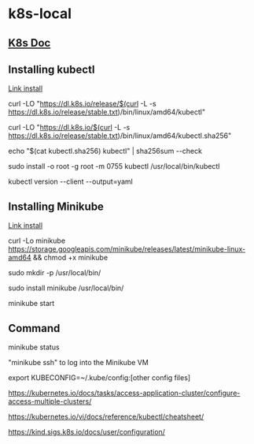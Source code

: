 # k8s-local

## [K8s Doc](https://docs.google.com/document/d/1aKzFYgPrg7sap1bfFslLkKp63T4SZwxqDsHJqZFHusg/)

## Installing kubectl

[Link install](https://kubernetes.io/docs/tasks/tools/install-kubectl-linux/)

curl -LO "https://dl.k8s.io/release/$(curl -L -s https://dl.k8s.io/release/stable.txt)/bin/linux/amd64/kubectl" <br/>

curl -LO "https://dl.k8s.io/$(curl -L -s https://dl.k8s.io/release/stable.txt)/bin/linux/amd64/kubectl.sha256" <br/>

echo "$(cat kubectl.sha256)  kubectl" | sha256sum --check <br/>

sudo install -o root -g root -m 0755 kubectl /usr/local/bin/kubectl <br/>

kubectl version --client --output=yaml <br/>


## Installing Minikube

[Link install](https://kubernetes.io/vi/docs/tasks/tools/install-minikube)

curl -Lo minikube https://storage.googleapis.com/minikube/releases/latest/minikube-linux-amd64 && chmod +x minikube <br/>

sudo mkdir -p /usr/local/bin/ <br/>

sudo install minikube /usr/local/bin/ <br/>

minikube start <br/>

## Command

minikube status <br/>

"minikube ssh" to log into the Minikube VM<br/>

export KUBECONFIG=~/.kube/config:[other config files] <br/>

https://kubernetes.io/docs/tasks/access-application-cluster/configure-access-multiple-clusters/ <br/>

https://kubernetes.io/vi/docs/reference/kubectl/cheatsheet/ <br/>

https://kind.sigs.k8s.io/docs/user/configuration/  <br/>



